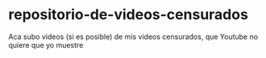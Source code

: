 # repositorio-de-videos-censurados
Aca subo videos (si es posible) de mis videos censurados, que Youtube no quiere que yo muestre
